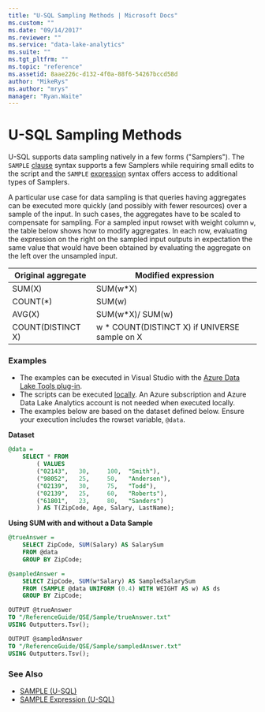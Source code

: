 ```yaml
---
title: "U-SQL Sampling Methods | Microsoft Docs"
ms.custom: ""
ms.date: "09/14/2017"
ms.reviewer: ""
ms.service: "data-lake-analytics"
ms.suite: ""
ms.tgt_pltfrm: ""
ms.topic: "reference"
ms.assetid: 8aae226c-d132-4f0a-88f6-54267bccd58d
author: "MikeRys"
ms.author: "mrys"
manager: "Ryan.Waite"
---
```

# U-SQL Sampling Methods

U-SQL supports data sampling natively in a few forms ("Samplers"). The `SAMPLE` [clause](sample-u-sql.md) syntax supports a few Samplers while requiring small edits to the script and the `SAMPLE` [expression](sample-expression-u-sql.md) syntax offers access to additional types of Samplers.

A particular use case for data sampling is that queries having aggregates can be executed more quickly (and possibly with fewer resources) over a sample of the input.  In such cases, the aggregates have to be scaled to compensate for sampling. For a sampled input rowset with weight column `w`, the table below shows how to modify aggregates. In each row, evaluating the expression on the right on the sampled input outputs in expectation the same value that would have been obtained by evaluating the aggregate on the left over the unsampled input.


Original aggregate  | Modified expression  
---------|---------
SUM(X)     |  SUM(w*X)       
COUNT(*)    | SUM(w)
AVG(X)     | SUM(w*X)/ SUM(w)
COUNT(DISTINCT X)     |  w * COUNT(DISTINCT X) if UNIVERSE sample on X        

### Examples
- The examples can be executed in Visual Studio with the [Azure Data Lake Tools plug-in](https://www.microsoft.com/download/details.aspx?id=49504).  
- The scripts can be executed [locally](https://docs.microsoft.com/azure/data-lake-analytics/data-lake-analytics-data-lake-tools-get-started#run-u-sql-locally).  An Azure subscription and Azure Data Lake Analytics account is not needed when executed locally.
- The examples below are based on the dataset defined below.  Ensure your execution includes the rowset variable, `@data`.  

**Dataset**   
```sql
@data = 
    SELECT * FROM 
        ( VALUES
        ("02143",   30,     100,  "Smith"),
        ("98052",   25,     50,   "Andersen"),
        ("02139",   30,     75,   "Todd"),
        ("02139",   25,     60,   "Roberts"),
        ("61801",   23,     80,   "Sanders")
        ) AS T(ZipCode, Age, Salary, LastName);
```

**Using SUM with and without a Data Sample**   
```sql
@trueAnswer = 
    SELECT ZipCode, SUM(Salary) AS SalarySum 
    FROM @data 
    GROUP BY ZipCode;

@sampledAnswer = 
    SELECT ZipCode, SUM(w*Salary) AS SampledSalarySum 
    FROM (SAMPLE @data UNIFORM (0.4) WITH WEIGHT AS w) AS ds 
    GROUP BY ZipCode;

OUTPUT @trueAnswer
TO "/ReferenceGuide/QSE/Sample/trueAnswer.txt"
USING Outputters.Tsv();

OUTPUT @sampledAnswer
TO "/ReferenceGuide/QSE/Sample/sampledAnswer.txt"
USING Outputters.Tsv();

```


### See Also  
* [SAMPLE (U-SQL)](sample-u-sql.md)
* [SAMPLE Expression (U-SQL)](sample-expression-u-sql.md)
